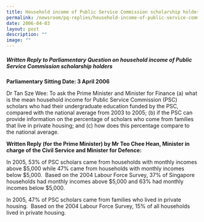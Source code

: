 ```yaml
---
title: Household income of Public Service Commission scholarship holders
permalink: /newsroom/pq-replies/household-income-of-public-service-commission-scholarship-holders/
date: 2006-04-03
layout: post
description: ""
image: ""
---
```

##### Written Reply to Parliamentary Question on household income of Public Service Commission scholarship holders

**Parliamentary Sitting Date: 3 April 2006**

Dr Tan Sze Wee: To ask the Prime Minister and Minister for Finance (a) what is the mean household income for Public Service Commission (PSC) scholars who had their undergraduate education funded by the PSC, compared with the national average from 2003 to 2005; (b) if the PSC can provide information on the percentage of scholars who come from families that live in private housing; and (c) how does this percentage compare to the national average.

**Written Reply (for the Prime Minister) by Mr Teo Chee Hean, Minister in charge of the Civil Service and Minister for Defence:**

In 2005, 53% of PSC scholars came from households with monthly incomes above $5,000 while 47% came from households with monthly incomes below $5,000.  Based on the 2004 Labour Force Survey, 37% of Singapore households had monthly incomes above $5,000 and 63% had monthly incomes below $5,000.

In 2005, 47% of PSC scholars came from families who lived in private housing.  Based on the 2004 Labour Force Survey, 15% of all households lived in private housing.